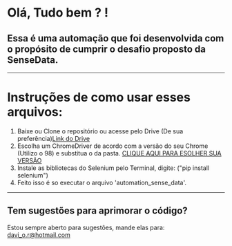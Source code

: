 #  Olá, Tudo bem ? !
## Essa é uma automação que foi desenvolvida com o propósito de cumprir o desafio proposto da SenseData.

---
# Instruções de como usar esses arquivos:

1. Baixe ou Clone o repositório ou acesse pelo Drive (De sua preferência)[Link do Drive](https://drive.google.com/drive/folders/1MZIksh8stz2p8mhHtJl1eCaIFV_cCo13?usp=sharing)
2. Escolha um ChromeDriver de acordo com a versão do seu Chrome (Utilizo o 98) e substitua o da pasta. [CLIQUE AQUI PARA ESOLHER SUA VERSÃO](https://chromedriver.chromium.org/downloads)
3. Instale as bibliotecas do Selenium pelo Terminal, digite: ("pip install selenium")
4. Feito isso é so executar o arquivo 'automation_sense_data'.

---

## Tem sugestões para aprimorar o código?
Estou sempre aberto para sugestões, mande elas para: davi_o.r@hotmail.com